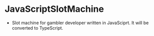 # JavaScriptSlotMachine

- Slot machine for gambler developer written in JavaSciprt. It will be converted to TypeScript.
